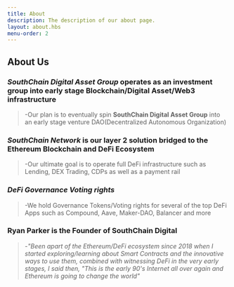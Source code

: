 ```yaml
---
title: About
description: The description of our about page.
layout: about.hbs
menu-order: 2
---
```


## About Us

### *SouthChain Digital Asset Group* operates as an investment group into early stage Blockchain/Digital Asset/Web3 infrastructure
> -Our plan is to eventually spin **SouthChain Digital Asset Group** into an early stage venture DAO(Decentralized Autonomous Organization)

### *SouthChain Network* is our layer 2 solution bridged to the Ethereum Blockchain and DeFi Ecosystem
> -Our ultimate goal is to operate full DeFi infrastructure such as Lending, DEX Trading, CDPs as well as a payment rail 

### *DeFi Governance Voting rights* 
> -We hold Governance Tokens/Voting rights for several of the top DeFi Apps such as Compound, Aave, Maker-DAO, Balancer and more

### Ryan Parker is the Founder of SouthChain Digital 
> -*"Been apart of the Ethereum/DeFi ecosystem since 2018 when I started exploring/learning about Smart Contracts and the innovative ways to use them, combined with   witnessing DeFi in the very early stages, I said then, "This is the early 90's Internet all over again and Ethereum is going to change the world"* 



